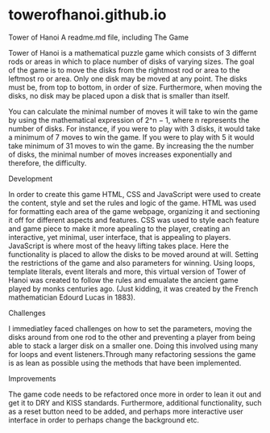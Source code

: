 # towerofhanoi.github.io
Tower of Hanoi
A readme.md file, including
The Game

  Tower of Hanoi is a mathematical puzzle game which consists of 3 differnt rods or areas in which to place number of disks of varying sizes. The goal of the game is to move the disks from the rightmost rod or area to the leftmost ro or area. Only one disk may be moved at any point. The disks must be, from top to bottom, in order of size. Furthermore, when moving the disks, no disk may be placed upon a disk that is smaller than itself. 

  You can calculate the minimal number of moves it will take to win the game by using the mathematical expression of 2^n − 1, where n represents the number of disks. For instance, if you were to play with 3 disks, it would take a minimum of 7 moves to win the game. If you were to play with 5 it would take minimum of 31 moves to win the game. By increasing the the number of disks, the minimal number of moves increases exponentially and therefore, the difficulty.

Development

  In order to create this game HTML, CSS and JavaScript were used to create the content, style and set the rules and logic of the game.
  HTML was used for formatting each area of the game webpage, organizing it and sectioning it off for different aspects and features.
  CSS was used to style each feature and game piece to make it more apealing to the player, creating an interactive, yet minimal, user interface, that is appealing to players.
  JavaScript is where most of the heavy lifting takes place. Here the functionality is placed to allow the disks to be moved around at will. Setting the restrictions of the game and also parameters for winning. Using loops, template literals, event literals and more, this virtual version of Tower of Hanoi was created to follow the rules and emualate the ancient game played by monks centuries ago. (Just kidding, it was created by the French mathematician Edourd Lucas in 1883).

Challenges

  I immediatley faced challenges on how to set the parameters, moving the disks around from one rod to the other and preventing a player from being able to stack a larger disk on a smaller one. Doing this involved using many for loops and event listeners.Through many refactoring sessions the game is as lean as possible using the methods that have been implemented.

Improvements

The game code needs to be refactored once more in order to lean it out and get it to DRY and KISS standards. Furthermore, additional functionality, such as a reset button need to be added, and perhaps more interactive user interface in order to perhaps change the background etc.
